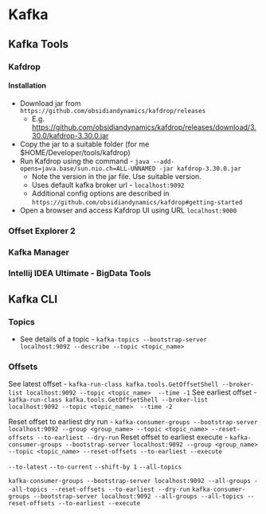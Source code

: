 # Kafka

## Kafka Tools
 
### Kafdrop

#### Installation

* Download jar from `https://github.com/obsidiandynamics/kafdrop/releases`
  * E.g. https://github.com/obsidiandynamics/kafdrop/releases/download/3.30.0/kafdrop-3.30.0.jar
* Copy the jar to a suitable folder (for me $HOME/Developer/tools/kafdrop)
* Run Kafdrop using the command - `java --add-opens=java.base/sun.nio.ch=ALL-UNNAMED -jar kafdrop-3.30.0.jar`
  * Note the version in the jar file. Use suitable version.
  * Uses default kafka broker url - `localhost:9092`
  * Additional config options are described in `https://github.com/obsidiandynamics/kafdrop#getting-started`
* Open a browser and access Kafdrop UI using URL `localhost:9000`

### Offset Explorer 2

### Kafka Manager

### Intellij IDEA Ultimate - BigData Tools

## Kafka CLI

### Topics
* See details of a topic - `kafka-topics --bootstrap-server localhost:9092 --describe --topic <topic_name>`

### Offsets

See latest offset - `kafka-run-class kafka.tools.GetOffsetShell --broker-list localhost:9092 --topic <topic_name>  --time -1`
See earliest offset - `kafka-run-class kafka.tools.GetOffsetShell --broker-list localhost:9092 --topic <topic_name>  --time -2`

Reset offset to earliest dry run - `kafka-consumer-groups --bootstrap-server localhost:9092 --group <group_name> --topic <topic_name> --reset-offsets --to-earliest --dry-run`
Reset offset to earliest execute - `kafka-consumer-groups --bootstrap-server localhost:9092 --group <group_name> --topic <topic_name> --reset-offsets --to-earliest --execute`

`--to-latest`
`--to-current`
`--shift-by 1`
`--all-topics`

`kafka-consumer-groups --bootstrap-server localhost:9092 --all-groups --all-topics --reset-offsets --to-earliest --dry-run`
`kafka-consumer-groups --bootstrap-server localhost:9092 --all-groups --all-topics --reset-offsets --to-earliest --execute`



